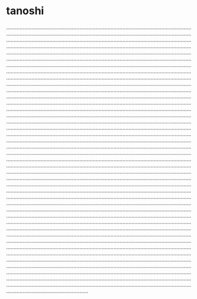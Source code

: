 # tanoshi
...............................................................................................................................................................................................................................................................................................................................................................................................................................................................................................................................................................................................................................................................................................................................................................................................................................................................................................................................................................................................................................................................................................................................................................................................................................................................................................................................................................................................................................................................................................................................................................................................................................................................................................................................................................................................................................................................................................................................................................................................................................................................................................................................................................................................................................................................................................................................................................................................................................................................................................................................................................................................................................................................................................................................................................................................................................................................................................................................................................................................................................................................................................................................................................................................................................................................................................................................................................................................................................................................................................................................................................................................................................................................................................................................................................................................................................................................................................................................................................................................................................................................................................................................................................................................................................................................................................................................................................................................................................................................................................................................................................................................................................................................................................................................................................................................................................................................................................................................................................................................................................................................................................................................................................................................................................................................................................................................................................................................................................................................................